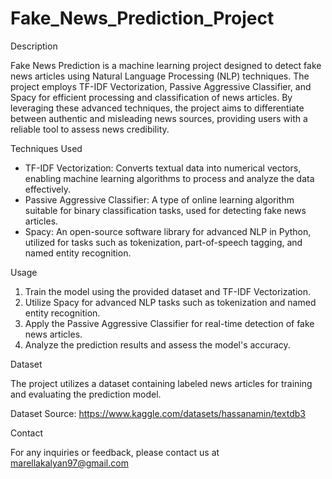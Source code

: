 # Fake_News_Prediction_Project

Description

Fake News Prediction is a machine learning project designed to detect fake news articles using Natural Language Processing (NLP) techniques. The project employs TF-IDF Vectorization, Passive Aggressive Classifier, and Spacy for efficient processing and classification of news articles. By leveraging these advanced techniques, the project aims to differentiate between authentic and misleading news sources, providing users with a reliable tool to assess news credibility.

Techniques Used

- TF-IDF Vectorization: Converts textual data into numerical vectors, enabling machine learning algorithms to process and analyze the data effectively.
- Passive Aggressive Classifier: A type of online learning algorithm suitable for binary classification tasks, used for detecting fake news articles.
- Spacy: An open-source software library for advanced NLP in Python, utilized for tasks such as tokenization, part-of-speech tagging, and named entity recognition.

Usage

1. Train the model using the provided dataset and TF-IDF Vectorization.
2. Utilize Spacy for advanced NLP tasks such as tokenization and named entity recognition.
3. Apply the Passive Aggressive Classifier for real-time detection of fake news articles.
4. Analyze the prediction results and assess the model's accuracy.

Dataset

The project utilizes a dataset containing labeled news articles for training and evaluating the prediction model.

Dataset Source: https://www.kaggle.com/datasets/hassanamin/textdb3

Contact

For any inquiries or feedback, please contact us at marellakalyan97@gmail.com
